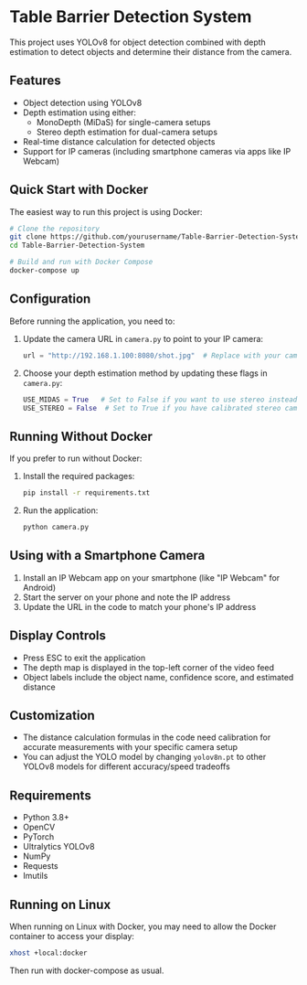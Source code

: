 # Table Barrier Detection System

This project uses YOLOv8 for object detection combined with depth estimation to detect objects and determine their distance from the camera.

## Features

- Object detection using YOLOv8
- Depth estimation using either:
  - MonoDepth (MiDaS) for single-camera setups
  - Stereo depth estimation for dual-camera setups
- Real-time distance calculation for detected objects
- Support for IP cameras (including smartphone cameras via apps like IP Webcam)

## Quick Start with Docker

The easiest way to run this project is using Docker:

```bash
# Clone the repository
git clone https://github.com/yourusername/Table-Barrier-Detection-System.git
cd Table-Barrier-Detection-System

# Build and run with Docker Compose
docker-compose up
```

## Configuration

Before running the application, you need to:

1. Update the camera URL in `camera.py` to point to your IP camera:

   ```python
   url = "http://192.168.1.100:8080/shot.jpg"  # Replace with your camera IP
   ```

2. Choose your depth estimation method by updating these flags in `camera.py`:
   ```python
   USE_MIDAS = True   # Set to False if you want to use stereo instead
   USE_STEREO = False  # Set to True if you have calibrated stereo cameras
   ```

## Running Without Docker

If you prefer to run without Docker:

1. Install the required packages:

   ```bash
   pip install -r requirements.txt
   ```

2. Run the application:
   ```bash
   python camera.py
   ```

## Using with a Smartphone Camera

1. Install an IP Webcam app on your smartphone (like "IP Webcam" for Android)
2. Start the server on your phone and note the IP address
3. Update the URL in the code to match your phone's IP address

## Display Controls

- Press ESC to exit the application
- The depth map is displayed in the top-left corner of the video feed
- Object labels include the object name, confidence score, and estimated distance

## Customization

- The distance calculation formulas in the code need calibration for accurate measurements with your specific camera setup
- You can adjust the YOLO model by changing `yolov8n.pt` to other YOLOv8 models for different accuracy/speed tradeoffs

## Requirements

- Python 3.8+
- OpenCV
- PyTorch
- Ultralytics YOLOv8
- NumPy
- Requests
- Imutils

## Running on Linux

When running on Linux with Docker, you may need to allow the Docker container to access your display:

```bash
xhost +local:docker
```

Then run with docker-compose as usual.
